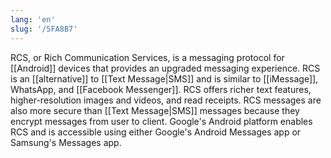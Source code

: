```yaml
---
lang: 'en'
slug: '/5FA8B7'
---
```


RCS, or Rich Communication Services, is a messaging protocol for [[Android]] devices that provides an upgraded messaging experience. RCS is an [[alternative]] to [[Text Message|SMS]] and is similar to [[iMessage]], WhatsApp, and [[Facebook Messenger]]. RCS offers richer text features, higher-resolution images and videos, and read receipts. RCS messages are also more secure than [[Text Message|SMS]] messages because they encrypt messages from user to client. Google's Android platform enables RCS and is accessible using either Google's Android Messages app or Samsung's Messages app.
